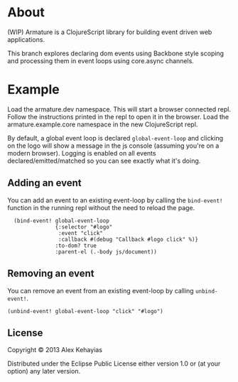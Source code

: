 # About

(WIP) Armature is a ClojureScript library for building event driven web applications. 

This branch explores declaring dom events using Backbone style scoping and processing them in event loops using core.async channels.

# Example

Load the armature.dev namespace. This will start a browser connected repl. Follow the instructions printed in the repl to open it in the browser. Load the armature.example.core namespace in the new ClojureScript repl. 

By default, a global event loop is declared `global-event-loop` and clicking on the logo will show a message in the js console (assuming you're on a modern browser). Logging is enabled on all events declared/emitted/matched so you can see exactly what it's doing.

## Adding an event
You can add an event to an existing event-loop by calling the `bind-event!` function in the running repl without the need to reload the page.

```
  (bind-event! global-event-loop
               {:selector "#logo"
                :event "click"
                :callback #(debug "Callback #logo click" %)}
               :to-dom? true
               :parent-el (.-body js/document))
```

## Removing an event
You can remove an event from an existing event-loop by calling `unbind-event!`.

```
(unbind-event! global-event-loop "click" "#logo")
```

## License

Copyright © 2013 Alex Kehayias

Distributed under the Eclipse Public License either version 1.0 or (at
your option) any later version.
